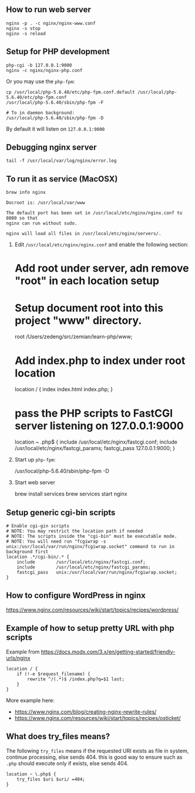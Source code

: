 ## How to run web server

    nginx -p . -c nginx/nginx-www.conf
    nginx -s stop
    nginx -s reload

## Setup for PHP development
    
    php-cgi -b 127.0.0.1:9000
    nginx -c nginx/nginx-php.conf

Or you may use the `php-fpm`:

    cp /usr/local/php-5.6.40/etc/php-fpm.conf.default /usr/local/php-5.6.40/etc/php-fpm.conf
    /usr/local/php-5.6.40/sbin/php-fpm -F

    # To in daemon background:
    /usr/local/php-5.6.40/sbin/php-fpm -D

By default it will listen on `127.0.0.1:9000`

## Debugging nginx server

    tail -f /usr/local/var/log/nginx/error.log

## To run it as service (MacOSX)

```
brew info nginx

Docroot is: /usr/local/var/www

The default port has been set in /usr/local/etc/nginx/nginx.conf to 8080 so that
nginx can run without sudo.

nginx will load all files in /usr/local/etc/nginx/servers/.
```

1. Edit `/usr/local/etc/nginx/nginx.conf` and enable the following section:

    # Add root under server, adn remove "root" in each location setup
    # Setup document root into this project "www" directory.
    root          /Users/zedeng/src/zemian/learn-php/www;

    # Add index.php to index under root location
    location / {
        index           index.html index.php;
    }

    # pass the PHP scripts to FastCGI server listening on 127.0.0.1:9000
    location ~ \.php$ {
        include         /usr/local/etc/nginx/fastcgi.conf;
        include         /usr/local/etc/nginx/fastcgi_params;
        fastcgi_pass    127.0.0.1:9000;
    }

2. Start up `php-fpm`:

    /usr/local/php-5.6.40/sbin/php-fpm -D

3. Start web server

    brew install services
    brew services start nginx

## Setup generic cgi-bin scripts

```
# Enable cgi-gin scripts
# NOTE: You may restrict the location path if needed
# NOTE: The scripts inside the "cgi-bin" must be executable mode.
# NOTE: You will need run "fcgiwrap -s unix:/usr/local/var/run/nginx/fcgiwrap.socket" command to run in background first
location .*/cgi-bin/.* {
    include        /usr/local/etc/nginx/fastcgi.conf;
    include        /usr/local/etc/nginx/fastcgi_params;
    fastcgi_pass   unix:/usr/local/var/run/nginx/fcgiwrap.socket;
}
```

## How to configure WordPress in nginx

https://www.nginx.com/resources/wiki/start/topics/recipes/wordpress/

## Example of how to setup pretty URL with php scripts

Example from https://docs.modx.com/3.x/en/getting-started/friendly-urls/nginx
```
location / {
    if (!-e $request_filename) {
        rewrite ^/(.*)$ /index.php?q=$1 last;
    }
}
```

More example here:

- https://www.nginx.com/blog/creating-nginx-rewrite-rules/
- https://www.nginx.com/resources/wiki/start/topics/recipes/osticket/

## What does try_files means?

The following `try_files` means if the requested URI exists as file in system, continue processing, else sends 404.
this is good way to ensure such as `.php` should execute only if exists, else sends 404.

```
location ~ \.php$ {
    try_files $uri $uri/ =404;
}
```
